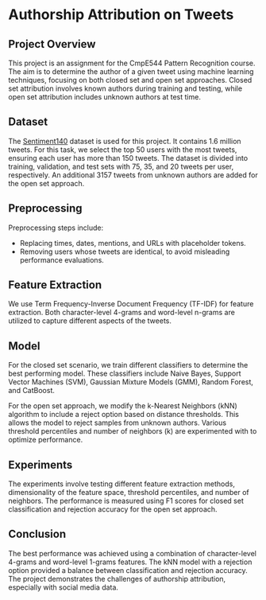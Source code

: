 # Authorship Attribution on Tweets

## Project Overview
This project is an assignment for the CmpE544 Pattern Recognition course. The aim is to determine the author of a given tweet using machine learning techniques, focusing on both closed set and open set approaches. Closed set attribution involves known authors during training and testing, while open set attribution includes unknown authors at test time.

## Dataset
The [Sentiment140](http://help.sentiment140.com/home) dataset is used for this project. It contains 1.6 million tweets. For this task, we select the top 50 users with the most tweets, ensuring each user has more than 150 tweets. The dataset is divided into training, validation, and test sets with 75, 35, and 20 tweets per user, respectively. An additional 3157 tweets from unknown authors are added for the open set approach.

## Preprocessing
Preprocessing steps include:
- Replacing times, dates, mentions, and URLs with placeholder tokens.
- Removing users whose tweets are identical, to avoid misleading performance evaluations.

## Feature Extraction
We use Term Frequency-Inverse Document Frequency (TF-IDF) for feature extraction. Both character-level 4-grams and word-level n-grams are utilized to capture different aspects of the tweets.

## Model
For the closed set scenario, we train different classifiers to determine the best performing model. These classifiers include Naive Bayes, Support Vector Machines (SVM), Gaussian Mixture Models (GMM), Random Forest, and CatBoost.

For the open set approach, we modify the k-Nearest Neighbors (kNN) algorithm to include a reject option based on distance thresholds. This allows the model to reject samples from unknown authors. Various threshold percentiles and number of neighbors (k) are experimented with to optimize performance.

## Experiments
The experiments involve testing different feature extraction methods, dimensionality of the feature space, threshold percentiles, and number of neighbors. The performance is measured using F1 scores for closed set classification and rejection accuracy for the open set approach.

## Conclusion
The best performance was achieved using a combination of character-level 4-grams and word-level 1-grams features. The kNN model with a rejection option provided a balance between classification and rejection accuracy. The project demonstrates the challenges of authorship attribution, especially with social media data.